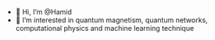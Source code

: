 - 👋 Hi, I’m @Hamid
- 👀 I’m interested in quantum magnetism, quantum networks, computational physics and machine learning technique

<!---
Hamid/Hamid is a ✨ special ✨ repository because its `README.md` (this file) appears on your GitHub profile.
You can click the Preview link to take a look at your changes.
--->
